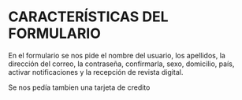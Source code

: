 # CARACTERÍSTICAS DEL FORMULARIO

En el formulario se nos pide el nombre del usuario, los apellidos, la dirección del correo, la contraseña, confirmarla, sexo, domicilio, país, 
activar notificaciones y la recepción de revista digital.

Se nos pedía tambien una tarjeta de credito
